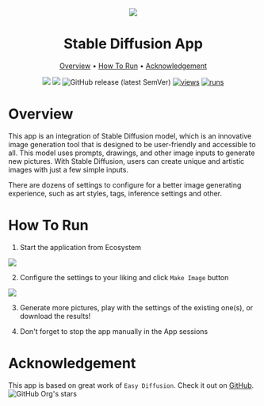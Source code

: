 <div align="center" markdown> 
<img src="https://user-images.githubusercontent.com/115161827/230052310-86abfa4c-7640-4327-926f-e416fd0b07a8.png" />

# Stable Diffusion App
  
<p align="center">
  <a href="#Overview">Overview</a> •
  <a href="#How-To-Run">How To Run</a> •
  <a href="#Acknowledgement">Acknowledgement</a>
</p>

[![](https://img.shields.io/badge/supervisely-ecosystem-brightgreen)](https://ecosystem.supervise.ly/apps/supervisely-ecosystem/stable-diffusion-app)
[![](https://img.shields.io/badge/slack-chat-green.svg?logo=slack)](https://supervise.ly/slack)
![GitHub release (latest SemVer)](https://img.shields.io/github/v/release/supervisely-ecosystem/stable-diffusion-app)
[![views](https://app.supervise.ly/img/badges/views/supervisely-ecosystem/stable-diffusion-app)](https://supervise.ly)
[![runs](https://app.supervise.ly/img/badges/runs/supervisely-ecosystem/stable-diffusion-app)](https://supervise.ly)

</div>

# Overview 

This app is an integration of Stable Diffusion model, which is an innovative image generation tool that is designed to be user-friendly and accessible to all. This model uses prompts, drawings, and other image inputs to generate new pictures. With Stable Diffusion, users can create unique and artistic images with just a few simple inputs.

There are dozens of settings to configure for a better image generating experience, such as art styles, tags, inference settings and other.

# How To Run

1. Start the application from Ecosystem
<img src="https://user-images.githubusercontent.com/115161827/231126956-c03e2610-0e7d-4c6c-acaa-6326bbe5e5e5.gif" />
 
 <br>

2. Configure the settings to your liking and click `Make Image` button
<img src="https://user-images.githubusercontent.com/115161827/231108241-01741646-2272-404f-8be5-f3fe218b3585.png" />

3. Generate more pictures, play with the settings of the existing one(s), or download the results!

4. Don't forget to stop the app manually in the App sessions

# Acknowledgement

This app is based on great work of `Easy Diffusion`. Check it out on [GitHub](https://github.com/cmdr2/stable-diffusion-ui). ![GitHub Org's stars](https://img.shields.io/github/stars/cmdr2/stable-diffusion-ui?style=social)